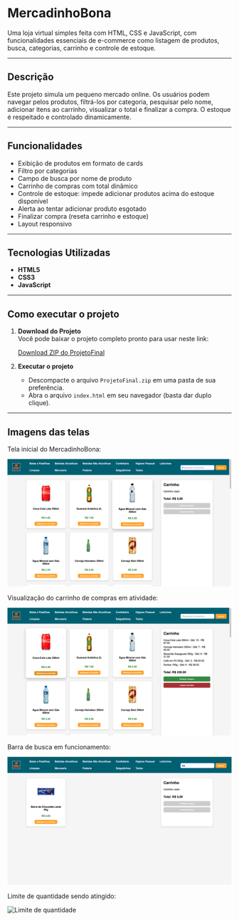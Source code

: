 # MercadinhoBona

Uma loja virtual simples feita com HTML, CSS e JavaScript, com funcionalidades essenciais de e-commerce como listagem de produtos, busca, categorias, carrinho e controle de estoque.

---

## Descrição

Este projeto simula um pequeno mercado online. Os usuários podem navegar pelos produtos, filtrá-los por categoria, pesquisar pelo nome, adicionar itens ao carrinho, visualizar o total e finalizar a compra. O estoque é respeitado e controlado dinamicamente.

---

## Funcionalidades

- Exibição de produtos em formato de cards  
- Filtro por categorias  
- Campo de busca por nome de produto  
- Carrinho de compras com total dinâmico  
- Controle de estoque: impede adicionar produtos acima do estoque disponível  
- Alerta ao tentar adicionar produto esgotado  
- Finalizar compra (reseta carrinho e estoque)  
- Layout responsivo  

---

## Tecnologias Utilizadas

- **HTML5**  
- **CSS3**  
- **JavaScript**

---

## Como executar o projeto

1. **Download do Projeto**  
   Você pode baixar o projeto completo pronto para usar neste link:  

   [Download ZIP do ProjetoFinal](https://github.com/ArthurBona/Devs2Blu_Arthur/releases/download/v1.0/ProjetoFinal.zip)  

2. **Executar o projeto**  
   - Descompacte o arquivo `ProjetoFinal.zip` em uma pasta de sua preferência.  
   - Abra o arquivo `index.html` em seu navegador (basta dar duplo clique).

---

## Imagens das telas

Tela inicial do MercadinhoBona:

![Tela Inicial](imagens/Readme-tela-inicial.png)

Visualização do carrinho de compras em atividade:

![Carrinho de Compras](imagens/Readme-carrinho.png)

Barra de busca em funcionamento:

![Barra de busca](imagens/Readme-barra-busca.png)

Limite de quantidade sendo atingido:

![Limite de quantidade](imagens/Readme-limite-atingido.png)
